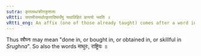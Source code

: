 ```yaml
---
sutra: कृतलब्धक्रीतकुशलाः
vRtti: सप्तमीसमर्थात्कृतादिष्वर्थेषु यथाविहितं प्रत्ययो भवति ॥
vRtti_eng: An affix (one of those already taught) comes after a word in the seventh case-affix, in the sense of \"done there\", \"obtained there\" \"bought there\" \"dexterous therein\".
---
```

Thus स्रौघ्नः may mean "done in, or bought in, or obtained in, or skillful in _Srughna_". So also the words माथुरः, राष्ट्रियः ॥
